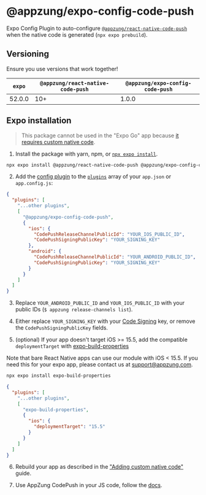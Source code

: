 # @appzung/expo-config-code-push

Expo Config Plugin to auto-configure [`@appzung/react-native-code-push`](https://github.com/appzung/react-native-code-push) when the native code is generated (`npx expo prebuild`).

## Versioning

Ensure you use versions that work together!

| `expo` | `@appzung/react-native-code-push` | `@appzung/expo-config-code-push` |
| ------ | --------------------------------- | -------------------------------- |
| 52.0.0 | 10+                               | 1.0.0                            |

## Expo installation

> This package cannot be used in the "Expo Go" app because [it requires custom native code](https://docs.expo.io/workflow/customizing/).

1. Install the package with yarn, npm, or [`npx expo install`](https://docs.expo.io/workflow/expo-cli/#expo-install).

```sh
npx expo install @appzung/react-native-code-push @appzung/expo-config-code-push
```

2. Add the [config plugin](https://docs.expo.io/guides/config-plugins/) to the [`plugins`](https://docs.expo.io/versions/latest/config/app/#plugins) array of your `app.json` or `app.config.js`:

```json
{
  "plugins": [
    "...other plugins",
    [
      "@appzung/expo-config-code-push",
      {
        "ios": {
          "CodePushReleaseChannelPublicId": "YOUR_IOS_PUBLIC_ID",
          "CodePushSigningPublicKey": "YOUR_SIGNING_KEY"
        },
        "android": {
          "CodePushReleaseChannelPublicId": "YOUR_ANDROID_PUBLIC_ID",
          "CodePushSigningPublicKey": "YOUR_SIGNING_KEY"
        }
      }
    ]
  ]
}
```

3. Replace `YOUR_ANDROID_PUBLIC_ID` and `YOUR_IOS_PUBLIC_ID` with your public IDs (`$ appzung release-channels list`).

4. Either replace `YOUR_SIGNING_KEY` with your [Code Signing](https://github.com/AppZung/react-native-code-push/blob/main/docs/code-signing.md) key, or remove the `CodePushSigningPublicKey` fields.

5. (optional) If your app doesn't target iOS >= 15.5, add the compatible `deploymentTarget` with [expo-build-properties](https://docs.expo.dev/versions/latest/sdk/build-properties/)

Note that bare React Native apps can use our module with iOS < 15.5. If you need this for your expo app, please contact us at [support@appzung.com](mailto:support@appzung.com).

```sh
npx expo install expo-build-properties
```

```json
{
  "plugins": [
    "...other plugins",
    [
      "expo-build-properties",
      {
        "ios": {
          "deploymentTarget": "15.5"
        }
      }
    ]
  ]
}
```

6. Rebuild your app as described in the ["Adding custom native code"](https://docs.expo.io/workflow/customizing/) guide.

7. Use AppZung CodePush in your JS code, follow the [docs](https://github.com/AppZung/react-native-code-push#usage).
